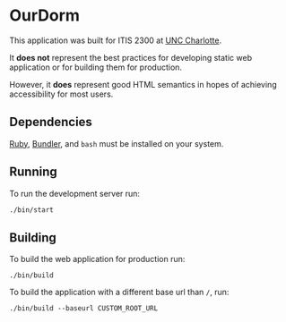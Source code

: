 # OurDorm

This application was built for ITIS 2300 at [UNC Charlotte](http://www.uncc.edu/).

It __does not__ represent the best practices for developing static web application or for building them for production.

However, it __does__  represent good HTML semantics in hopes of achieving accessibility for most users.

## Dependencies

[Ruby](https://www.ruby-lang.org/en/), [Bundler](http://bundler.io/), and `bash` must be installed on your system.

## Running

To run the development server run:

```sh
./bin/start
```

## Building

To build the web application for production run:

```
./bin/build
```

To build the application with a different base url than `/`, run:

```
./bin/build --baseurl CUSTOM_ROOT_URL
```
